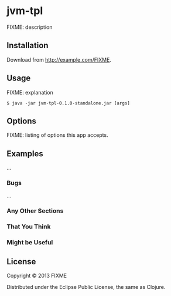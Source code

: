 # jvm-tpl

FIXME: description

## Installation

Download from http://example.com/FIXME.

## Usage

FIXME: explanation

    $ java -jar jvm-tpl-0.1.0-standalone.jar [args]

## Options

FIXME: listing of options this app accepts.

## Examples

...

### Bugs

...

### Any Other Sections
### That You Think
### Might be Useful

## License

Copyright © 2013 FIXME

Distributed under the Eclipse Public License, the same as Clojure.

